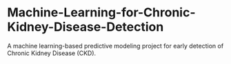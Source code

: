 # Machine-Learning-for-Chronic-Kidney-Disease-Detection
A machine learning-based predictive modeling project for early detection of Chronic Kidney Disease (CKD).
